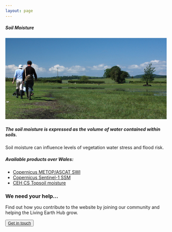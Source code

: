 ```yaml
---
layout: page
---
```


<!-- Content-section-start -->
<div class="container">
    <div class="row">
        <div class="col-12 mt-60">
            <h5 class="common-title">Soil Moisture</h5>
        </div>
        <div class="col-xs-12 col-sm-12 col-ms-9 col-lg-9 col-xl-9 col-xxl-9">
            <div class="common-image pb-5">
                <img src="/assets/img/wales/big/soil-moisture.jpg" class="img-fluid" alt="Soil Moisture">
            </div>
            <div>
                <h5 class="font-weight-bold">The soil moisture is expressed as the volume of water contained within soils.</h5>
                <div class="pt-4">
                    <p>Soil moisture can influence levels of vegetation water stress and flood risk.</p>
                </div>
                <div class="py-5">
                    <h5 class="font-weight-bold mb-4">Available products over Wales:</h5>
                    <ul class="list-title">
                        <li class="list-item"><a href="https://land.copernicus.eu/global/products/swi" target="_blank">Copernicus METOP/ASCAT SWI</a></li>
                        <li class="list-item"><a href="https://land.copernicus.eu/global/products/ssm" target="_blank">Copernicus Sentinel-1 SSM</a></li>
                        <li class="list-item"><a href="http://mapapps2.bgs.ac.uk/ukso/home.html?" target="_blank">CEH CS Topsoil moisture</a></li>
                    </ul>
                </div>
            </div>
        </div>
    </div>
</div>
<!-- Content-section-end -->

<!-- get-in-section-Start -->
<div class="container mb-100">
    <div class="get-in-section-main">
        <div class="get-in-section-dsc">
            <h3>We need your help&hellip;</h3>
            <p>Find out how you contribute to the website by joining our community and helping the Living Earth Hub grow.</p>
        </div>
        <button type="button"><a href="/contact/">Get in touch</a></button>
    </div>
</div>
<!-- get-in-section-End -->